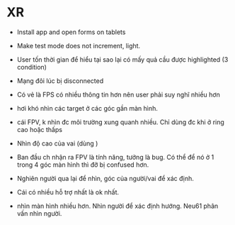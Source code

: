 # XR

- Install app and open forms on tablets
- Make test mode does not increment, light.

- User tốn thời gian để hiểu tại sao lại có mấy quả cầu được highlighted (3 condition)
- Mạng đôi lúc bị disconnected
- Có vẻ là FPS có nhiều thông tin hơn nên user phải suy nghĩ nhiều hơn
- hơi khó nhìn các target ở các góc gần màn hình.
- cái FPV, k nhìn đc môi trường xung quanh nhiều. Chỉ dùng đc khi ở ring cao hoặc thấps
- Nhìn độ cao của vai (dùng )
- Ban đầu ch nhận ra FPV là tính năng, tưởng là bug. Có thể để nó ở 1 trong 4 góc màn hình thì đỡ bị confused hơn.
- Nghiên người qua lại để nhìn, góc của người/vai để xác định.
- Cái có nhiều hỗ trợ nhất là ok nhất.
- nhìn màn hình nhiều hơn. Nhìn người để xác định hướng. Neu61 phân vấn nhìn người.
